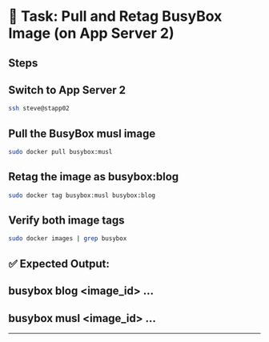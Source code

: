 # 🧩 Task: Pull and Retag BusyBox Image (on App Server 2)
## Steps

## Switch to App Server 2
```bash
ssh steve@stapp02
```

## Pull the BusyBox musl image
```bash
sudo docker pull busybox:musl
```

## Retag the image as busybox:blog
```bash
sudo docker tag busybox:musl busybox:blog
```

## Verify both image tags
```bash
sudo docker images | grep busybox
```

## ✅ Expected Output:

## busybox   blog   <image_id>   ...
## busybox   musl   <image_id>   ...

---
